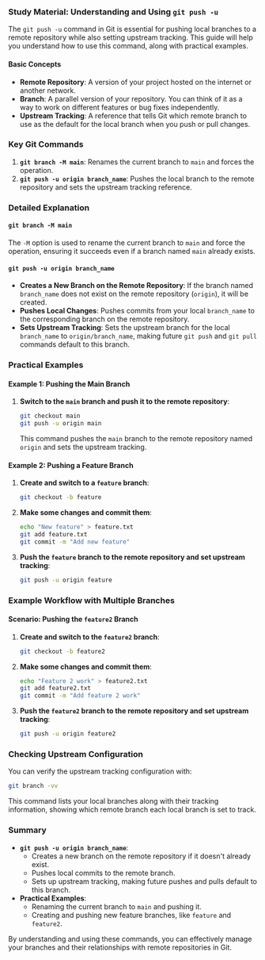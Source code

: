 ### Study Material: Understanding and Using `git push -u`

The `git push -u` command in Git is essential for pushing local branches to a remote repository while also setting upstream tracking. This guide will help you understand how to use this command, along with practical examples.

#### Basic Concepts

- **Remote Repository**: A version of your project hosted on the internet or another network.
- **Branch**: A parallel version of your repository. You can think of it as a way to work on different features or bug fixes independently.
- **Upstream Tracking**: A reference that tells Git which remote branch to use as the default for the local branch when you push or pull changes.

### Key Git Commands

1. **`git branch -M main`**: Renames the current branch to `main` and forces the operation.
2. **`git push -u origin branch_name`**: Pushes the local branch to the remote repository and sets the upstream tracking reference.

### Detailed Explanation

#### `git branch -M main`

The `-M` option is used to rename the current branch to `main` and force the operation, ensuring it succeeds even if a branch named `main` already exists.

#### `git push -u origin branch_name`

- **Creates a New Branch on the Remote Repository**: If the branch named `branch_name` does not exist on the remote repository (`origin`), it will be created.
- **Pushes Local Changes**: Pushes commits from your local `branch_name` to the corresponding branch on the remote repository.
- **Sets Upstream Tracking**: Sets the upstream branch for the local `branch_name` to `origin/branch_name`, making future `git push` and `git pull` commands default to this branch.

### Practical Examples

#### Example 1: Pushing the Main Branch

1. **Switch to the `main` branch and push it to the remote repository**:
   ```bash
   git checkout main
   git push -u origin main
   ```
   This command pushes the `main` branch to the remote repository named `origin` and sets the upstream tracking.

#### Example 2: Pushing a Feature Branch

1. **Create and switch to a `feature` branch**:
   ```bash
   git checkout -b feature
   ```
2. **Make some changes and commit them**:
   ```bash
   echo "New feature" > feature.txt
   git add feature.txt
   git commit -m "Add new feature"
   ```
3. **Push the `feature` branch to the remote repository and set upstream tracking**:
   ```bash
   git push -u origin feature
   ```

### Example Workflow with Multiple Branches

#### Scenario: Pushing the `feature2` Branch

1. **Create and switch to the `feature2` branch**:
   ```bash
   git checkout -b feature2
   ```
2. **Make some changes and commit them**:
   ```bash
   echo "Feature 2 work" > feature2.txt
   git add feature2.txt
   git commit -m "Add feature 2 work"
   ```
3. **Push the `feature2` branch to the remote repository and set upstream tracking**:
   ```bash
   git push -u origin feature2
   ```

### Checking Upstream Configuration

You can verify the upstream tracking configuration with:
```bash
git branch -vv
```
This command lists your local branches along with their tracking information, showing which remote branch each local branch is set to track.

### Summary

- **`git push -u origin branch_name`**:
  - Creates a new branch on the remote repository if it doesn't already exist.
  - Pushes local commits to the remote branch.
  - Sets up upstream tracking, making future pushes and pulls default to this branch.
- **Practical Examples**:
  - Renaming the current branch to `main` and pushing it.
  - Creating and pushing new feature branches, like `feature` and `feature2`.

By understanding and using these commands, you can effectively manage your branches and their relationships with remote repositories in Git.